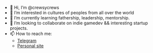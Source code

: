 - 👋 Hi, I’m @crewsycrews
- 👀 I’m interested in cultures of peoples from all over the world
- 🌱 I’m currently learning fathership, leadership, mentorship.
- 💞️ I’m looking to collaborate on indie gamedev && interesting startup projects.
- 📫 How to reach me:
  -  [Telegram](https://t.me/casiq)
  -  [Personal site](https://crewsycrews.github.io/me/)

<!---
crewsycrews/crewsycrews is a ✨ special ✨ repository because its `README.md` (this file) appears on your GitHub profile.
You can click the Preview link to take a look at your changes.
--->
